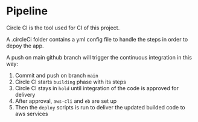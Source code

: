 # Pipeline

Circle CI is the tool used for CI of this project.

A .circleCi folder contains a yml config file to handle the steps in order to depoy the app.

A push on main github branch will trigger the continuous integration in this way:

1. Commit and push on branch `main`
2. Circle CI starts `building` phase with its steps
3. Circle CI stays in `hold` until integration of the code is approved for delivery
4. After approval, `aws-cli` and `eb` are set up
5. Then the `deploy` scripts is run to deliver the updated builded code to aws services